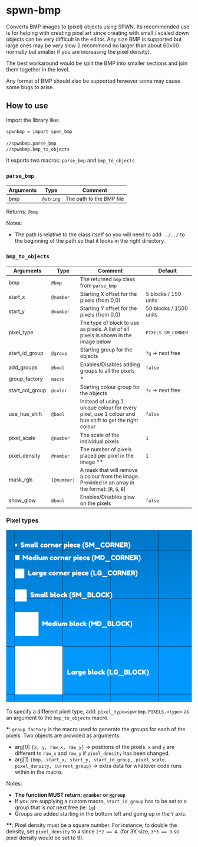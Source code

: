 # spwn-bmp
Converts BMP images to (pixel) objects using SPWN. Its recommended use is for helping with creating pixel art since creating with small / scaled down objects can be very difficult in the editor. Any size BMP is supported but large ones may be *very* slow (I recommend no larger than about 60x60 normally but smaller if you are increasing the pixel density).

The best workaround would be split the BMP into smaller sections and join them together in the level.

Any format of BMP should also be supported however some may cause some bugs to arise.

## How to use
Import the library like:
```SPWN
spwnbmp = import spwn_bmp

//spwnbmp.parse_bmp
//spwnbmp.bmp_to_objects
```
It exports two macros: `parse_bmp` and `bmp_to_objects`

### `parse_bmp`
| Arguments | Type      | Comment                  |
| --------- | --------- | ------------------------ |
| bmp       | `@string` | The path to the BMP file |

Returns: `@bmp`

Notes:
- The path is relative to the class itself so you will need to add `../../` to the beginning of the path so that it looks in the right directory.


### `bmp_to_objects`
| Arguments | Type    | Comment                                     | Default                |
|-----------|---------|---------------------------------------------|------------------------|
| bmp       | `@bmp`    | The returned `bmp` class from `parse_bmp`   |                        |
| start_x   | `@number` | Starting X offset for the pixels (from 0,0) | 5 blocks / 150 units   |
| start_y   | `@number` | Starting Y offset for the pixels (from 0,0) | 50 blocks / 1500 units |
| pixel_type | | The type of block to use as pixels. A list of all pixels is shown in the image below | `PIXELS.SM_CORNER` |
| start_id_group | `@group` | Starting group for the objects | `?g` -> next free |
| add_groups | `@bool` | Enables/Disables adding groups to all the pixels | `false` |
| group_factory | `macro` | * | |
| start_col_group | `@color` | Starting colour group for the objects | `?c` -> next free |
| use_hue_shift | `@bool` | Instead of using 1 unique colour for every pixel, use 1 colour and hue shift to get the right colour | `false` |
| pixel_scale | `@number` | The scale of the individual pixels | `1` |
| pixel_density | `@number` | The number of pixels placed per pixel in the image ** | `1` |
| mask_rgb | `[@number]` | A mask that will remove a colour from the image. Provided in an array in the format: [`R`, `G`, `B`] | |
| show_glow | `@bool` | Enables/Disables glow on the pixels | `false` |

### Pixel types
![List of pixel types (`SM`, `MD`, `LG` + `CORNER` / `BLOCK`)](https://github.com/DexterHill0/spwn-bmp/blob/main/images/pixels.png?raw=true)

To specify a different pixel type, add:
`pixel_type=spwnbmp.PIXELS.<type>`
as an argument to the `bmp_to_objects` macro.


**\***:
`group_factory` is the macro used to generate the groups for each of the pixels. 
Two objects are provided as arguments:

- arg[0] `{x, y, raw_x, raw_y}` -> positions of the pixels. `x` and `y` are different to `raw_x` and `raw_y` if `pixel_density` has been changed.
- arg[1] `{bmp, start_x, start_y, start_id_group, pixel_scale, pixel_density, current_group}` -> extra data for whatever code runs within in the macro.

Notes:
- **The function MUST return: `@number` or `@group`**
- If you are supplying a custom macro, `start_id_group` has to be set to a group that is *not* next free (ie: `1g`)
- Groups are added starting in the bottom left and going up in the `Y` axis.



**\*\***:
Pixel density must be a square number. For instance, to double the density, set `pixel_density` to `4` since `2*2 == 4`. (for 3X size, `3*3 == 9` so pixel density would be set to 9).